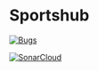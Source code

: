 # Sportshub 

[![Bugs](https://sonarcloud.io/api/project_badges/measure?project=fssa-batch3_alagappan.kumaravel__web_project&metric=bugs)](https://sonarcloud.io/summary/new_code?id=fssa-batch3_alagappan.kumaravel__web_project)

[![SonarCloud](https://sonarcloud.io/images/project_badges/sonarcloud-black.svg)](https://sonarcloud.io/summary/new_code?id=fssa-batch3_alagappan.kumaravel__web_project)
